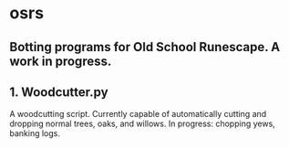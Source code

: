 # osrs

## Botting programs for Old School Runescape. A work in progress.

## 1. Woodcutter.py

A woodcutting script. Currently capable of automatically cutting and dropping normal trees, oaks, and willows. In progress: chopping yews, banking logs.
